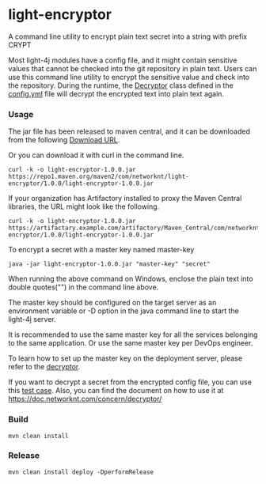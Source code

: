 # light-encryptor
A command line utility to encrypt plain text secret into a string with prefix CRYPT

Most light-4j modules have a config file, and it might contain sensitive values that cannot be checked into the git repository in plain text. Users can use this command line utility to encrypt the sensitive value and check into the repository. During the runtime, the [Decryptor](https://doc.networknt.com/concern/decryptor/) class defined in the [config.yml](https://github.com/networknt/light-4j/blob/master/config/src/main/resources/config/config.yml) file will decrypt the encrypted text into plain text again. 


### Usage

The jar file has been released to maven central, and it can be downloaded from the following [Download URL](https://repo1.maven.org/maven2/com/networknt/light-encryptor/1.0.0/light-encryptor-1.0.0.jar). 

Or you can download it with curl in the command line. 

```
curl -k -o light-encryptor-1.0.0.jar https://repo1.maven.org/maven2/com/networknt/light-encryptor/1.0.0/light-encryptor-1.0.0.jar
```

If your organization has Artifactory installed to proxy the Maven Central libraries, the URL might look like the following. 

```
curl -k -o light-encryptor-1.0.0.jar https://artifactary.example.com/artifactory/Maven_Central/com/networknt/light-encryptor/1.0.0/light-encryptor-1.0.0.jar
```

To encrypt a secret with a master key named master-key

```
java -jar light-encryptor-1.0.0.jar "master-key" "secret"
```

When running the above command on Windows, enclose the plain text into double quotes("") in the command line above. 

The master key should be configured on the target server as an environment variable or -D option in the java command line to start the light-4j server. 

It is recommended to use the same master key for all the services belonging to the same application. Or use the same master key per DevOps engineer. 

To learn how to set up the master key on the deployment server, please refer to the [decryptor](https://doc.networknt.com/concern/decryptor/).

If you want to decrypt a secret from the encrypted config file, you can use this [test case](https://github.com/networknt/light-4j/blob/master/decryptor/src/test/java/com/networknt/decrypt/AESDecryptorTest.java#L40). Also, you can find the document on how to use it at https://doc.networknt.com/concern/decryptor/


### Build

```
mvn clean install
```


### Release

```
mvn clean install deploy -DperformRelease
```



